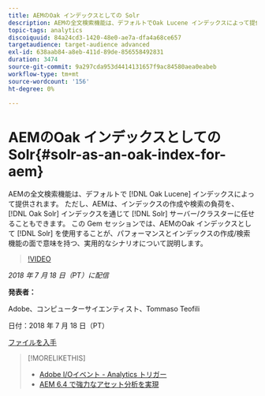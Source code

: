 ```yaml
---
title: AEMのOak インデックスとしての Solr
description: AEMの全文検索機能は、デフォルトでOak Lucene インデックスによって提供されます。 ただし、AEMは、Oak Solr インデックスを通じて、インデックスの作成や検索を Solr サーバー/クラスターに任せることもできます。 この Gem セッションでは、AEMのOak インデックスとして Solr を使用することが、パフォーマンスとインデックスの作成/検索機能の面で意味を持つ、実用的なシナリオについて説明します。
topic-tags: analytics
discoiquuid: 84a24cd3-1420-48e0-ae7a-dfa4a68ce657
targetaudience: target-audience advanced
exl-id: 638aab84-a8eb-411d-89de-856558492831
duration: 3474
source-git-commit: 9a297cda953d4414131657f9ac84580aea0eabeb
workflow-type: tm+mt
source-wordcount: '156'
ht-degree: 0%

---
```


# AEMのOak インデックスとしての Solr{#solr-as-an-oak-index-for-aem}

AEMの全文検索機能は、デフォルトで [!DNL Oak Lucene] インデックスによって提供されます。 ただし、AEMは、インデックスの作成や検索の負荷を、[!DNL Oak Solr] インデックスを通じて [!DNL Solr] サーバー/クラスターに任せることもできます。 この Gem セッションでは、AEMのOak インデックスとして [!DNL Solr] を使用することが、パフォーマンスとインデックスの作成/検索機能の面で意味を持つ、実用的なシナリオについて説明します。

>[!VIDEO](https://video.tv.adobe.com/v/23023/?quality=9)

*2018 年 7 月 18 日（PT）に配信*

**発表者：**

Adobe、コンピューターサイエンティスト、Tommaso Teofili

日付：2018 年 7 月 18 日（PT）

[ファイルを入手](assets/aem-gems-solr-oakaem-071818.pdf)

<!--
[Get back to the Overview](https://helpx.adobe.com/jp/experience-manager/kt/eseminars/gems/aem-index.html)
-->

>[!MORELIKETHIS]
>
>* [Adobe I/Oイベント - Analytics トリガー](aem-analytics-triggers.md)
>* [AEM 6.4 で強力なアセット分析を実現 ](https://helpx.adobe.com/experience-manager/kt/eseminars/experience-insider/exp-asset-analytics-64.html)

<!-- wrong link, needs to be replaced. removed for now:
>* [Getting the most out of digital interactions with AEM and Analytics](https://helpx.adobe.com/experience-manager/kt/eseminars/ask-the-expert/aem-getting-the-most-out-of-digital-interactions-with-aem-and-analytics.html) 
-->
